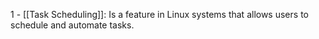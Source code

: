 1 - [[Task Scheduling]]:  Is a feature in Linux systems that allows users to schedule and automate tasks.